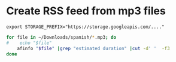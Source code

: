 
# Create RSS feed from mp3 files

```
export STORAGE_PREFIX="https://storage.googleapis.com/...."
```

```bash
for file in ~/Downloads/spanish/*.mp3; do
#    echo "$file"
    afinfo "$file" |grep "estimated duration" |cut -d' '  -f3
done
```